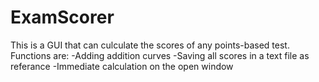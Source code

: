 # ExamScorer

This is a GUI that can culculate the scores of any points-based test. Functions are:
-Adding addition curves
-Saving all scores in a text file as referance
-Immediate calculation on the open window
